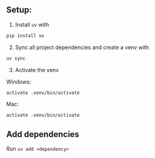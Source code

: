 ## Setup:
1. Install `uv` with 
```bash
pip install uv
```
2. Sync all project dependencies and create a venv with
```bash
uv sync
```
3. Activate the venv

Windows:
```bash
activate .venv/bin/activate
```

Mac:
```bash
activate .venv/bin/activate
```

## Add dependencies
Run `uv add <dependency>`
